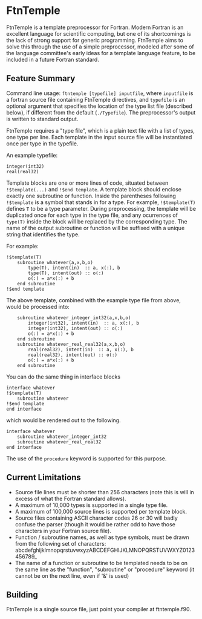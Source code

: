 # FtnTemple

FtnTemple is a template preprocessor for Fortran. 
Modern Fortran is an excellent language for scientific computing, 
but one of its shortcomings is the lack of strong support for generic programming. 
FtnTemple aims to solve this through the use of a simple preprocessor,
modeled after some of the language committee's early ideas for a 
template language feature, to be included in a future Fortran standard. 

## Feature Summary

Command line usage: `ftntemple [typefile] inputfile`, where `inputfile` is a fortran source file containing 
FtnTemple directives, and `typefile` is an optional argument that specifies the location of the type list file 
(described below), if different from the default (`./Typefile`). 
The preprocessor's output is written to standard output. 

FtnTemple requires a "type file", which is a plain text file with a list of types, one type per line. 
Each template in the input source file will be instantiated once per type in the typefile. 

An example typefile:

```
integer(int32)
real(real32)
```

Template blocks are one or more lines of code, situated between `!$template(...)` and `!$end template`.
A template block should enclose exactly one subroutine or function. 
Inside the parentheses following `!$template` is a symbol that stands in for a type. 
For example, `!$template(T)` defines `T` to be a type parameter. 
During preprocessing, the template will be duplicated once for each type in the type file, and 
any ocurrences of `type(T)` inside the block will be replaced by the corresponding type.
The name of the output subroutine or function will be suffixed with a unique string that identifies the type.

For example:

```
!$template(T)
	subroutine whatever(a,x,b,o)
		type(T), intent(in)  :: a, x(:), b
		type(T), intent(out) :: o(:)
		o(:) = a*x(:) + b
	end subroutine
!$end template
```

The above template, combined with the example type file from above, would be processed into:

```
	subroutine whatever_integer_int32(a,x,b,o)
		integer(int32), intent(in)  :: a, x(:), b
		integer(int32), intent(out) :: o(:)
		o(:) = a*x(:) + b
	end subroutine
	subroutine whatever_real_real32(a,x,b,o)
		real(real32), intent(in)  :: a, x(:), b
		real(real32), intent(out) :: o(:)
		o(:) = a*x(:) + b
	end subroutine
```

You can do the same thing in interface blocks

```
interface whatever
!$template(T)
	subroutine whatever
!$end template
end interface
```

which would be rendered out to the following.

```
interface whatever
	subroutine whatever_integer_int32
	subroutine whatever_real_real32
end interface
```

The use of the `procedure` keyword is supported for this purpose.

## Current Limitations

- Source file lines must be shorter than 256 characters (note this is will in excess of what the Fortran standard allows).
- A maximum of 10,000 types is supported in a single type file.
- A maximum of 100,000 source lines is supported per template block.
- Source files containing ASCII character codes 26 or 30 will badly confuse the parser (though it would be rather odd to have those characters in your Fortran source file).
- Function / subroutine names, as well as type symbols, must be drawn from the following set of characters:  abcdefghijklmnopqrstuvwxyzABCDEFGHIJKLMNOPQRSTUVWXYZ0123456789_
- The name of a function or subroutine to be templated needs to be on the same line as the "function", "subroutine" or "procedure" keyword (it cannot be on the next line, even if '&' is used)


## Building

FtnTemple is a single source file, just point your compiler at ftntemple.f90. 
